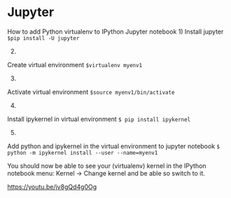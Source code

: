 # Jupyter

How to add Python virtualenv to IPython Jupyter notebook
1)
Install jupyter
```$pip install -U jupyter```

2)
Create virtual environment
```$virtualenv myenv1```

3)
Activate virtual environment
```$source myenv1/bin/activate```

4)
Install ipykernel in virtual environment
```$ pip install ipykernel```

5)
Add python and ipykernel in the virtual environment to jupyter notebook
```$ python -m ipykernel install --user --name=myenv1```

You should now be able to see your (virtualenv) kernel in the IPython
notebook menu: Kernel -> Change kernel and be able so switch to it.

https://youtu.be/jv8gQd4g0Og
